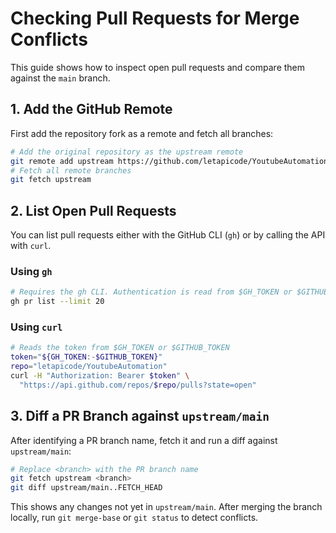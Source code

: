 # Checking Pull Requests for Merge Conflicts

This guide shows how to inspect open pull requests and compare them against the
`main` branch.

## 1. Add the GitHub Remote

First add the repository fork as a remote and fetch all branches:

```bash
# Add the original repository as the upstream remote
git remote add upstream https://github.com/letapicode/YoutubeAutomation.git
# Fetch all remote branches
git fetch upstream
```

## 2. List Open Pull Requests

You can list pull requests either with the GitHub CLI (`gh`) or by calling the
API with `curl`.

### Using `gh`

```bash
# Requires the gh CLI. Authentication is read from $GH_TOKEN or $GITHUB_TOKEN
gh pr list --limit 20
```

### Using `curl`

```bash
# Reads the token from $GH_TOKEN or $GITHUB_TOKEN
token="${GH_TOKEN:-$GITHUB_TOKEN}"
repo="letapicode/YoutubeAutomation"
curl -H "Authorization: Bearer $token" \
  "https://api.github.com/repos/$repo/pulls?state=open"
```

## 3. Diff a PR Branch against `upstream/main`

After identifying a PR branch name, fetch it and run a diff against
`upstream/main`:

```bash
# Replace <branch> with the PR branch name
git fetch upstream <branch>
git diff upstream/main..FETCH_HEAD
```

This shows any changes not yet in `upstream/main`. After merging the branch
locally, run `git merge-base` or `git status` to detect conflicts.
